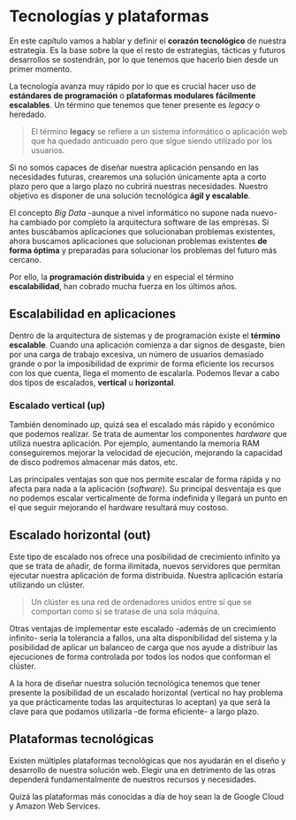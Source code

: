 # Tecnologías y plataformas

En este capítulo vamos a hablar y definir el **corazón tecnológico** de nuestra estrategia. Es la base sobre la que el resto de estrategias, tácticas y futuros desarrollos se sostendrán, por lo que tenemos que hacerlo bien desde un primer momento.

La tecnología avanza muy rápido por lo que es crucial hacer uso de **estándares de programación** o **plataformas modulares fácilmente escalables**. Un término que tenemos que tener presente es *legacy* o heredado.

> El término **legacy** se refiere a un sistema informático o aplicación web que ha quedado anticuado pero que sigue siendo utilizado por los usuarios.

Si no somos capaces de diseñar nuestra aplicación pensando en las necesidades futuras, crearemos una solución únicamente apta a corto plazo pero que a largo plazo no cubrirá nuestras necesidades. Nuestro objetivo es disponer de una solución tecnológica **ágil y escalable**.

El concepto *Big Data* -aunque a nivel informático no supone nada nuevo- ha cambiado por completo la arquitectura software de las empresas. Si antes buscábamos aplicaciones que solucionaban problemas existentes, ahora buscamos aplicaciones que solucionan problemas existentes **de forma óptima** y preparadas para solucionar los problemas del futuro más cercano. 

Por ello, la **programación distribuida** y en especial el término **escalabilidad**, han cobrado mucha fuerza en los últimos años.

## Escalabilidad en aplicaciones

Dentro de la arquitectura de sistemas y de programación existe el **término escalable**. Cuando una aplicación comienza a dar signos de desgaste, bien por una carga de trabajo excesiva, un número de usuarios demasiado grande o por la imposibilidad de exprimir de forma eficiente los recursos con los que cuenta, llega el momento de escalarla. Podemos llevar a cabo dos tipos de escalados, **vertical** u **horizontal**.

### Escalado vertical (up)

También denominado *up*, quizá sea el escalado más rápido y económico que podemos realizar. Se trata de aumentar los componentes *hardware* que utiliza nuestra aplicación. Por ejemplo, aumentando la memoria RAM conseguiremos mejorar la velocidad de ejecución, mejorando la capacidad de disco podremos almacenar más datos, etc.

Las principales ventajas son que nos permite escalar de forma rápida y no afecta para nada a la aplicación (*software*). Su principal desventaja es que no podemos escalar verticalmente de forma indefinida y llegará un punto en el que seguir mejorando el hardware resultará muy costoso.

## Escalado horizontal (out)

Este tipo de escalado nos ofrece una posibilidad de crecimiento infinito ya que se trata de añadir, de forma ilimitada, nuevos servidores que permitan ejecutar nuestra aplicación de forma distribuida. Nuestra aplicación estaría utilizando un clúster.

> Un clúster es una red de ordenadores unidos entre sí que se comportan como si se tratase de una sola máquina.

Otras ventajas de implementar este escalado -además de un crecimiento infinito- sería la tolerancia a fallos, una alta disponibilidad del sistema y la posibilidad de aplicar un balanceo de carga que nos ayude a distribuir las ejecuciones de forma controlada por todos los nodos que conforman el clúster.

A la hora de diseñar nuestra solución tecnológica tenemos que tener presente la posibilidad de un escalado horizontal (vertical no hay problema ya que prácticamente todas las arquitecturas lo aceptan) ya que será la clave para que podamos utilizarla -de forma eficiente- a largo plazo.

## Plataformas tecnológicas

Existen múltiples plataformas tecnológicas que nos ayudarán en el diseño y desarrollo de nuestra solución web. Elegir una en detrimento de las otras dependerá fundamentalmente de nuestros recursos y necesidades.

Quizá las plataformas más conocidas a día de hoy sean la de Google Cloud y Amazon Web Services.
